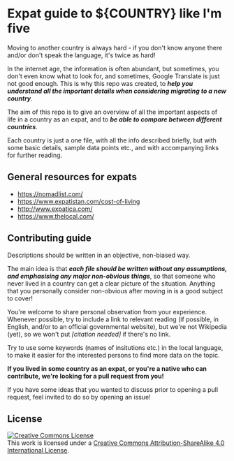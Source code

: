 Expat guide to ${COUNTRY} like I'm five
=====================================

Moving to another country is always hard - if you don't know anyone there and/or don't speak the language,
it's twice as hard! 

In the internet age, the information is often abundant, but sometimes, you don't even know
what to look for, and sometimes, Google Translate is just not good enough. This is why this repo was created, to ***help you understand all the important details when considering
migrating to a new country***.

The aim of this repo is to give an overview of all the important aspects of life in a country
as an expat, and to ***be able to compare between different countries***.

Each country is just a one file, with all the info described briefly, but with some
basic details, sample data points etc., and with accompanying links for further reading.


General resources for expats
----------------------------

- https://nomadlist.com/
- https://www.expatistan.com/cost-of-living
- http://www.expatica.com/
- https://www.thelocal.com/


Contributing guide
------------------

Descriptions should be written in an objective, non-biased way.

The main idea is that ***each file should be written without any assumptions, and emphasising
any major non-obvious things***, so that someone who never lived in a country can get a clear
picture of the situation. Anything that you personally consider non-obvious after moving in is a good subject to cover!

You're welcome to share personal observation from your experience. Whenever possible, try to include a link to relevant reading (if possible, in English, and/or to an official governmental website), but we're not Wikipedia (yet), so we won't put *[citation needed]* if there's no link.

Try to use some keywords (names of insitutions etc.) in the local language, to make it easier for the interested persons to find more data on the topic. 

**If you lived in some country as an expat, or you're a native who can contribute, we're looking for a pull request from you!**

If you have some ideas that you wanted to discuss prior to opening a pull request, feel invited to do so by opening an issue!


License
-------

<a rel="license" href="http://creativecommons.org/licenses/by-sa/4.0/"><img alt="Creative Commons License" style="border-width:0" src="https://i.creativecommons.org/l/by-sa/4.0/88x31.png" /></a><br />This work is licensed under a <a rel="license" href="http://creativecommons.org/licenses/by-sa/4.0/">Creative Commons Attribution-ShareAlike 4.0 International License</a>.